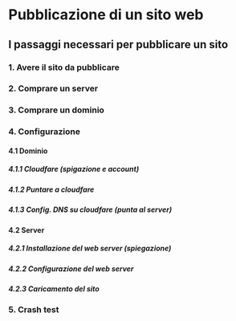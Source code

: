 # Pubblicazione di un sito web
## I passaggi necessari per pubblicare un sito

### 1. Avere il sito da pubblicare
### 2. Comprare un server
### 3. Comprare un dominio
### 4. Configurazione
####   4.1 Dominio
#####      4.1.1 Cloudfare (spigazione e account)
#####      4.1.2 Puntare a cloudfare
#####      4.1.3 Config. DNS su cloudfare (punta al server)
####   4.2 Server
#####      4.2.1 Installazione del web server (spiegazione)
#####      4.2.2 Configurazione del web server
#####      4.2.3 Caricamento del sito
### 5. Crash test
